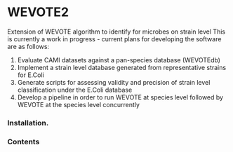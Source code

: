 # WEVOTE2
Extension of WEVOTE algorithm to identify for microbes on strain level
This is currently a work in progress - current plans for developing the software are as follows:
1. Evaluate CAMI datasets against a pan-species database (WEVOTEdb)
2. Implement a strain level database generated from representative strains for E.Coli
3. Generate scripts for assessing validity and precision of strain level classification under the E.Coli database
4. Develop a pipeline in order to run WEVOTE at species level followed by WEVOTE at the species level concurrently


### Installation.

### Contents



